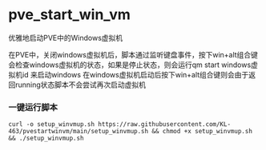 # pve_start_win_vm
优雅地启动PVE中的Windows虚拟机

在PVE中，关闭windows虚拟机后，脚本通过监听键盘事件，按下win+alt组合键会检查windows虚拟机的状态，如果是停止状态，则会运行qm start windows虚拟机id 来启动windows
在windows虚拟机启动后按下win+alt组合键则会由于返回running状态脚本不会尝试再次启动虚拟机

### 一键运行脚本

```
curl -o setup_winvmup.sh https://raw.githubusercontent.com/KL-463/pvestartwinvm/main/setup_winvmup.sh && chmod +x setup_winvmup.sh && ./setup_winvmup.sh
```
